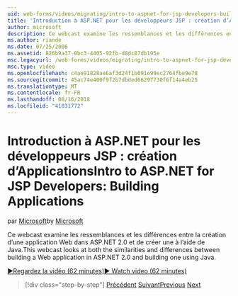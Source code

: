 ```yaml
---
uid: web-forms/videos/migrating/intro-to-aspnet-for-jsp-developers-building-applications
title: 'Introduction à ASP.NET pour les développeurs JSP : création d’Applications | Microsoft Docs'
author: microsoft
description: Ce webcast examine les ressemblances et les différences entre la création d’une application Web dans ASP.NET 2.0 et de créer une à l’aide de Java.
ms.author: riande
ms.date: 07/25/2006
ms.assetid: 826b9a37-0bc3-4405-92fb-d8dc87db195e
msc.legacyurl: /web-forms/videos/migrating/intro-to-aspnet-for-jsp-developers-building-applications
msc.type: video
ms.openlocfilehash: c4ae91828ae6af3d24f1b091e99ec2764fbe9e78
ms.sourcegitcommit: 45ac74e400f9f2b7dbded66297730f6f14a4eb25
ms.translationtype: MT
ms.contentlocale: fr-FR
ms.lasthandoff: 08/16/2018
ms.locfileid: "41831772"
---
```

<a name="intro-to-aspnet-for-jsp-developers-building-applications"></a><span data-ttu-id="e76e9-103">Introduction à ASP.NET pour les développeurs JSP : création d’Applications</span><span class="sxs-lookup"><span data-stu-id="e76e9-103">Intro to ASP.NET for JSP Developers: Building Applications</span></span>
====================
<span data-ttu-id="e76e9-104">par [Microsoft](https://github.com/microsoft)</span><span class="sxs-lookup"><span data-stu-id="e76e9-104">by [Microsoft](https://github.com/microsoft)</span></span>

<span data-ttu-id="e76e9-105">Ce webcast examine les ressemblances et les différences entre la création d’une application Web dans ASP.NET 2.0 et de créer une à l’aide de Java.</span><span class="sxs-lookup"><span data-stu-id="e76e9-105">This webcast looks at both the similarities and differences between building a Web application in ASP.NET 2.0 and building one using Java.</span></span>

[<span data-ttu-id="e76e9-106">&#9654;Regardez la vidéo (62 minutes)</span><span class="sxs-lookup"><span data-stu-id="e76e9-106">&#9654; Watch video (62 minutes)</span></span>](https://channel9.msdn.com/Blogs/ASP-NET-Site-Videos/intro-to-aspnet-for-jsp-developers-building-applications)

> [!div class="step-by-step"]
> <span data-ttu-id="e76e9-107">[Précédent](intro-to-aspnet-for-jsp-developers-welcome-to-aspnet-20.md)
> [Suivant](intro-to-aspnet-for-coldfusion-developers-adding-aspnet-to-your-repertoire.md)</span><span class="sxs-lookup"><span data-stu-id="e76e9-107">[Previous](intro-to-aspnet-for-jsp-developers-welcome-to-aspnet-20.md)
[Next](intro-to-aspnet-for-coldfusion-developers-adding-aspnet-to-your-repertoire.md)</span></span>
